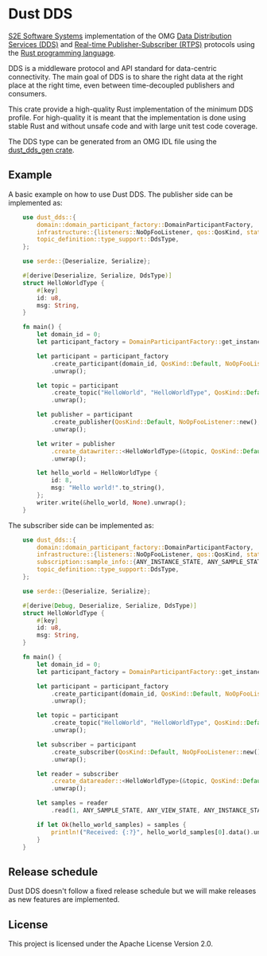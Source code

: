 # Dust DDS

[S2E Software Systems](https://www.s2e-systems.com) implementation of the OMG [Data Distribution Services (DDS)](https://www.omg.org/omg-dds-portal/) and [Real-time Publisher-Subscriber (RTPS)](https://www.omg.org/spec/DDSI-RTPS/About-DDSI-RTPS/) protocols using the [Rust programming language](https://www.rust-lang.org/).

DDS is a middleware protocol and API standard for data-centric connectivity. The main goal of DDS is to share the right data at the right place at the right time, even between time-decoupled publishers and consumers.

This crate provide a high-quality Rust implementation of the minimum DDS profile. For high-quality it is meant that the implementation is done using stable Rust and without unsafe code and with large unit test code coverage.

The DDS type can be generated from an OMG IDL file using the [dust_dds_gen crate](https://crates.io/crates/dust_dds_gen).

## Example

A basic example on how to use Dust DDS. The publisher side can be implemented as:

```rust
    use dust_dds::{
        domain::domain_participant_factory::DomainParticipantFactory,
        infrastructure::{listeners::NoOpFooListener, qos::QosKind, status::NO_STATUS},
        topic_definition::type_support::DdsType,
    };

    use serde::{Deserialize, Serialize};

    #[derive(Deserialize, Serialize, DdsType)]
    struct HelloWorldType {
        #[key]
        id: u8,
        msg: String,
    }

    fn main() {
        let domain_id = 0;
        let participant_factory = DomainParticipantFactory::get_instance();

        let participant = participant_factory
            .create_participant(domain_id, QosKind::Default, NoOpFooListener::new(), NO_STATUS)
            .unwrap();

        let topic = participant
            .create_topic("HelloWorld", "HelloWorldType", QosKind::Default, NoOpFooListener::new(), NO_STATUS)
            .unwrap();

        let publisher = participant
            .create_publisher(QosKind::Default, NoOpFooListener::new(), NO_STATUS)
            .unwrap();

        let writer = publisher
            .create_datawriter::<HelloWorldType>(&topic, QosKind::Default, NoOpFooListener::new(), NO_STATUS)
            .unwrap();

        let hello_world = HelloWorldType {
            id: 8,
            msg: "Hello world!".to_string(),
        };
        writer.write(&hello_world, None).unwrap();
    }
```

The subscriber side can be implemented as:

```rust
    use dust_dds::{
        domain::domain_participant_factory::DomainParticipantFactory,
        infrastructure::{listeners::NoOpFooListener, qos::QosKind, status::NO_STATUS},
        subscription::sample_info::{ANY_INSTANCE_STATE, ANY_SAMPLE_STATE, ANY_VIEW_STATE},
        topic_definition::type_support::DdsType,
    };

    use serde::{Deserialize, Serialize};

    #[derive(Debug, Deserialize, Serialize, DdsType)]
    struct HelloWorldType {
        #[key]
        id: u8,
        msg: String,
    }

    fn main() {
        let domain_id = 0;
        let participant_factory = DomainParticipantFactory::get_instance();

        let participant = participant_factory
            .create_participant(domain_id, QosKind::Default, NoOpFooListener::new(), NO_STATUS)
            .unwrap();

        let topic = participant
            .create_topic("HelloWorld", "HelloWorldType", QosKind::Default, NoOpFooListener::new(), NO_STATUS)
            .unwrap();

        let subscriber = participant
            .create_subscriber(QosKind::Default, NoOpFooListener::new(), NO_STATUS)
            .unwrap();

        let reader = subscriber
            .create_datareader::<HelloWorldType>(&topic, QosKind::Default, NoOpFooListener::new(), NO_STATUS)
            .unwrap();

        let samples = reader
            .read(1, ANY_SAMPLE_STATE, ANY_VIEW_STATE, ANY_INSTANCE_STATE);

        if let Ok(hello_world_samples) = samples {
            println!("Received: {:?}", hello_world_samples[0].data().unwrap());
        }
    }
```

## Release schedule

Dust DDS doesn't follow a fixed release schedule but we will make releases as new features are implemented.

## License

This project is licensed under the Apache License Version 2.0.
